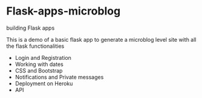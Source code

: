# Flask-apps-microblog
building Flask apps

This is a demo of a basic flask app to generate a microblog level site with all the flask functionalities

- Login and Registration
- Working with dates
- CSS and Bootstrap
- Notifications and Private messages
- Deployment on Heroku
- API
